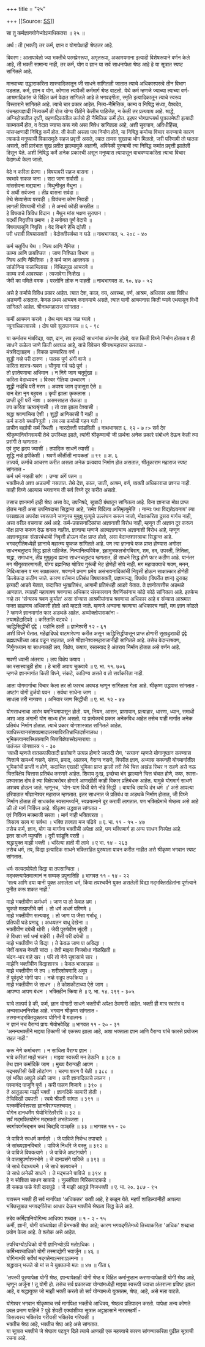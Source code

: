 +++
title = "२५"

+++
[[Source: [SS](https://satsangdhara.net/nbs/nbs-25.htm)]]

सा तु कर्मज्ञानयोगेभ्योऽप्यधिकतरा ॥ २५ ॥  
  
अर्थ : ती (भक्ती) तर कर्म, ज्ञान व योगापेक्षाही श्रेष्ठतर आहे.  
  
विवरण : आतापावेतो ज्या भक्तीचे परमप्रेमरूपा, अमृतरूपा, अकामयमाना इत्यादी विशेषरूपाने वर्णन केले आहे, ती भक्ती सामान्य नाही, तर कर्म, योग व ज्ञान या सर्व साधनापेक्षा श्रेष्ठ आहे हे या सूत्रात स्पष्ट सांगितले आहे.  
  
मानवाच्या उद्धाराकरिता शास्त्रादिकातून जी साधने सांगितली जातात त्याचे अधिकारपरत्वे तीन विभाग पडतात. कर्म, ज्ञान व योग. कोणास त्यापैकी कर्ममार्ग श्रेष्ठ वाटतो. येथे कर्म म्हणजे ज्याच्या त्याच्या वर्ण-आश्रमादिकांस जे विहित कर्म वेदात सांगितले आहे ते भगवद्‍गीता, स्मृति इत्यादिकातून त्याचे स्वरूप विस्ताराने सांगितले आहे. त्याचे चार प्रकार आहेत. नित्य-नैमित्तिक, काम्य व निषिद्ध संध्या, वैश्वदेव, पंचमहायज्ञादी नित्यकर्मे ती रोज योग्य रीतीने केलीच पाहिजेत, न केली तर प्रत्यवाय आहे. श्राद्धे, अग्निहोत्रातील दृष्टी, ग्रहणादिकांतील कर्तव्ये ही नैमित्तिक कर्मे होत. इहपर भोगप्राप्त्यर्थ पुत्रकामेष्टी इत्यादी काम्यकर्मे होत, व वेदात ज्याचा करू नये असा निषेध सांगितला आहे, अशी सुरापान, अविधीहिंसा, मांसभक्षणादी निषिद्ध कर्मे होत. ती केली असता पाप निर्माण होते, या निषिद्ध कर्माचा विचार करण्याचे कारण त्याकडे मनुष्याची विकारामुळे सहज प्रवृत्ती असते, त्यात तामस सुखाचा भोग मिळतो, जरी परिणामी तो घातक असतो, तरी प्रारंभात सुख प्रतीत झाल्यामुळे अज्ञानी, अविवेकी पुरुषाची त्या निषिद्ध कर्मात प्रवृत्ती झालेली दिसून येते. अशी निषिद्ध कर्मे अनेक प्रकारची असून मनुष्यास त्यापासून वाचवण्याकरिता त्याचा विचार वेदामध्ये केला जातो.  
  
वेदे न करिता प्रेरणा । विषयावरी सहज वासना ।  
स्वभावे सकळ जना । सदा जाण सर्वासी ॥  
मांससेवना मद्यपाना । मिथुनीभूत मैथुना ।  
ये अर्थी सर्वजना । तीव्र वासना सर्वदा ॥  
तेथे सेव्यासेव्य परवडी । विवंचना कोण निवडी ।  
लागली विषयाची गोडी । ते अनर्थ कोंडी करतील ॥  
हे विषयाचे त्रिविध विदान । मैथुन मांस भक्षण सुरापान ।  
यदर्थी निवृत्तीच प्रमाण । हे मनोगत पूर्ण वेदाचे ॥  
विषयापासूनि निवृत्ति । वेद विभागे हेचि द्योती ।  
परी धरावी विषयासक्ती । वेदोक्तीसर्वथा न घडे ॥ नाथभागवत, ५. २०८ - ४०  
  
कर्म चतुर्विध येथ । नित्य आणि नैमित्त ।  
काम्य आणि प्रायश्चित्त । जाण निश्चित विभाग ॥  
नित्य आणि नैमित्तिक । हे कर्म जाण आवश्यक ।  
सांडोनिया फळाभिलाख । विधिप्रमुख आचरावे ॥  
काम्य कर्म आवश्यक । त्यजावेगा निःशेख ।  
जेवी का वमिले वमक । परतोनि लोक न पाहती ॥ नाथभागवत अ. १०. ४७ - ५२  
  
असे हे कर्माचे विविध प्रकार आहेत. त्यात देश, काल, वय, अवस्था, वर्ण, आश्रम, अधिकार अशा विविध अडचणी असतात. केवळ प्रथम आचमन करावयाचे असते, त्यात पाणी आचमनास किती घ्यावे एथपासून विधी सांगितले आहेत. श्रीनाथमहाराज सांगतात -  
  
कर्मी आचमन करावे । तेथ माष मात्र जळ घ्यावे ।  
न्यूनाधिकत्वासवे । दोष पावे सुरापानसम ॥ ६ - ९८  
  
या कर्मातच मंत्रविद्या, यज्ञ, दान, तप इत्यादी साधनांचा अंतर्भाव होतो, यात किती विघ्ने निर्माण होतात व ही साधने कडेला जाणे किती अवघड आहे, याचे विवेचन श्रीनाथमहाराज करतात -  
मंत्रविद्याग्रहण । विकळ उच्चारिता वर्ण ।  
शुद्धी नव्हे परी दारुण । पातक पूर्ण अंगी वाजे ॥  
करिता शास्त्र-श्रवण । चौगुणा गर्व चढे पूर्ण ।  
तो ज्ञातेपणाचा अभिमान । न निगे जाण चतुर्मुखा ॥  
करिता वेदाध्ययन । विस्वर गेलिया उच्चारण ।  
शुद्धी नव्हेचि परी मरण । अवश्य जाण वृत्रासुरा ऐसे ॥  
दान देता नृग बहुवस । कृपी झाला कृकलास ।  
प्राप्ती दूरी परी नाश । असमसाहस रोकडा ॥  
तप करिता ऋष्यश्रृंगासी । तो वश झाला वेश्यासी ।  
श्रद्धा श्रवणाचिया ऐशी । शुद्धी आणिकासी पै नाही ॥  
कर्म करावे यथानिनुती । तव त्या कर्माची गहन गती ।  
प्राचीन बर्ह्याची कर्म स्थिती । नारदोक्ती सांडविली ॥ नाथभागवत ६. ९२ - ७ r> सर्व देव श्रीकृष्णनिर्वाणसमयी तेथे उपस्थित झाले, त्यांनी श्रीकृष्णाची जी प्रार्थना अनेक प्रकारे संबोधने देऊन केली त्या प्रसंगी ते म्हणतात -  
एवं दुष्ट हृदय ज्यासीं । तपादिक साधनें त्यासीं ।  
शुद्धि नव्हे हृषीकेशी । श्रवणें कीर्तीसी नायकतां ॥ ९९ ॥ अ. ६  
तात्पर्य, कर्माचे आचरण करीत असता अनेक प्रत्यवाय निर्माण होत असतात, श्रीतुकाराम महाराज स्पष्ट सांगतात -  
कर्म धर्म नव्हती सांग । उण्या अंगें पतन ॥  
भक्तीमध्ये अशा अडचणी नसतात. तेथे देश, काल, जाती, आश्रम, वर्ण, व्यक्ती अधिकाराचा प्रश्नच नाही. काही विघ्ने आल्यास भगवानच ती सर्व विघ्ने दूर करीत असतो.  
  
तसाच ज्ञानमार्ग हाही श्रेष्ठ असा वेद, उपनिषदे, सूत्रादी ग्रंथातून सांगितला आहे. विना ज्ञानाचा मोक्ष प्राप्त होतच नाही असा उपनिषदाचा सिद्धान्त आहे, 'तमेव विदित्वा अतिमृत्युमेति । नान्यः पथा विद्यतेऽयनाय' त्या परब्रह्माला अपरोक्ष स्वरूपाने जाणूनच मुमुक्षू मृत्यूचे उल्लंघन करून जातो, मोक्षाकरिता दुसरा मार्गच नाही, असा वरील वचनाचा अर्थ आहे. कर्म-उपासनादिकांचा अज्ञानाशी विरोध नाही, म्हणून ती अज्ञान दूर करून मोक्ष प्राप्त करून देऊ शकत नाहीत. ज्ञानाचा म्हणजे आत्मज्ञानाचाच अज्ञानाशी विरोध आहे, म्हणून अज्ञानमूलक संसारबंधाची निवृत्ती होऊन मोक्ष प्राप्त होतो, असा वेदान्तशास्त्राचा सिद्धान्त आहे. भगवद्‍गीतेमध्येही ज्ञानाचे महात्म्य पुष्कळ सांगितले आहे. पण त्या ज्ञानाचे फळ प्राप्त होण्यास अगोदर साधनचतुष्टय सिद्ध झाले पाहिजेत. नित्यानित्यविवेक, इहामुत्रफलभोगबिराग, शम, दम, उपरती, तितिक्षा, श्रद्धा, समाधान, तीव्र मुमुक्षुत्व ह्याना साधनचतुष्टय म्हणतात, ही साधने सिद्ध होणे फार कठीण आहे. यानंतर मग श्रीगुरुशरणागती, योग्य ब्रह्मनिष्ठ श्रोत्रिय गुरूंची भेट होणेही सोपे नाही. मग महावाक्याचे श्रवण, मनन, निदिध्यासन व मग साक्षात्कार. श्रवणाने प्रमाण प्रमेय असंभावनादिकांची निवृत्ती होऊन साक्षात्कार होणेही कित्येकदा कठीण जाते. कारण वर्तमान प्रतिबंध विषयासक्ती, प्रज्ञामान्द्य, विपर्यय (विपरीत ज्ञान) दुराग्रह इत्यादी आडवे येतात, कदाचित भूतप्रतिबंध, आगामी प्रतिबंधही आडवे येतात. ते ज्ञानोत्पत्तीस अडथळे आणतात. त्यातही महावाक्य श्रवणाचा अधिकार संस्कारवान त्रैवर्णिकांनाच कोठे कोठे सांगितला आहे. इतकेच नव्हे तर 'संन्यस्य श्रवण कुर्यात' असा संन्यास आश्रमीयांनाच श्रवणाचा अधिकार आहे व संन्यास आश्रमात फक्त ब्राह्मणच अधिकारी होतो असे म्हटले जाते. म्हणजे अन्याना श्रवणाचा अधिकारच नाही, मग ज्ञान कोठले ? म्हणजे ज्ञानमार्गात फार अडथळे आहेत. अव्योक्तोपासकांना -  
तयामहेंद्रादिपदे । करिताति वटवधे ।  
ऋद्धिसिद्धींचीं द्वंद्वें । पडोनि ठाती ॥ ज्ञानेश्वरी १२ - ६१  
अशी विघ्ने येतात. महेंद्रादिपदे वाटमारेपणा करीत असून ऋद्धिसिद्धीपासून प्राप्त होणारी सुखदुःखादी द्वंद्वे ब्रह्मप्राप्तीच्या आड पडून राहतात, असे श्रीज्ञानेश्वरमहाराजानीही सांगितले आहे. तसेच वेदान्तश्रवण, निर्गुणध्यान या साधनातही लय, विक्षेप, कषाय, रसास्वाद हे अंतराय निर्माण होतात असे वर्णन आहे.  
  
श्रवणी ध्यानी अंतराय । लय विक्षेप कषाय ।  
का रसास्वादुही होय । हे चारी अपाय चुकवावे ॥ ए. भा. ११. ७०६  
म्हणजे ज्ञानमार्गात किती विघ्ने, संकटे, काठिण्य असते व तो सर्वांकरिता नाही.  
  
आता योगमार्गाचा विचार केला तर तो फारच अवघड म्हणून सांगितला गेला आहे. श्रीकृष्ण उद्धवास सांगतात -  
अष्टांग योगी दुर्जयो पवन । सर्वथा साधेना जाण ।  
साधला तरी नागवण । अनिवार जाण सिद्धीची ॥ ए. भा. १२ - ४७  
  
योगसाधनाचा आरंभ यमनियमापासून होतो. यम, नियम, आसन, प्राणायाम, प्रत्याहार, धारणा, ध्यान, समाधी अशा आठ अंगानी योग साध्य होत असतो. या प्रत्येकाचे प्रकार अनेकविध आहेत तसेच याही मार्गांत अनेक प्रतिबंध निर्माण होतात. त्याचे प्रकार योगशास्त्रात सांगितले आहेत.  
व्याधिस्त्यानसंशयप्रमादालस्याविरतिभ्रान्तिदर्शनालब्ध ।  
भूमिकत्वानवस्थितत्वानि चित्तविक्षेपास्तेऽन्तरायाः ॥  
पातंजल योगशास्त्र १ - ३०  
'व्याधी म्हणजे वातकफपित्तादी प्रकोपाने उत्पन्न होणारे ज्वरादी रोग, 'स्त्यान' म्हणजे योगानुष्ठान करण्यास चित्ताचे सामर्थ्य नसणे, संशय, प्रमाद, आलस्य, वैराग्य नसणे, विपरीत ज्ञान, अभ्यास करूनही योगमार्गातील भूमिकांची प्राप्ती न होणे, कदाचित एखादी भूमिका प्राप्त झाली तरी तेथे चित्त अखंड स्थिर न राहणे असे नऊ चित्तविक्षेप चित्तास प्रतिबंध करणारे आहेत. शिवाय दुःख, इच्छेचा भंग झाल्याने चित्त चंचल होणे, कफ, श्‍वास-प्रश्‍वासात दोष हे त्या विक्षेपाबरोबर होणारे आणखीही काही विकार प्रतिबंधक आहेत. यामुळे योगमार्ग साधणे अशक्य होऊन जाते. म्हणूनच, 'योग-याग विधी येणे नोहे सिद्धी । वायाचि उपाधि दंभ धर्म ॥' असे आपल्या हरिपाठात श्रीज्ञानेश्वर महाराज म्हणतात. इतर साधनात जे प्रतिबंध वा अडथळे निर्माण होतात, जी विघ्ने निर्माण होतात ती साधकांस स्वसामर्थ्याने, स्वप्रयत्नाने दूर करावी लागतात. पण भक्तिप्रेमाचे श्रेष्ठत्व असे आहे की तो मार्ग निर्विघ्न आहे. श्रीकृष्ण उद्धवास सांगतात -  
एवं निर्विघ्न मजमाजी सरता । मार्ग नाही भक्तिपरता ।  
त्रिसत्य सत्य गा सर्वथा । भक्ति तत्त्वता मज पढिये ॥ ए. भा. ११ - १५ - ४७  
तसेच कर्म, ज्ञान, योग या मार्गाना भक्तीची अपेक्षा आहे, पण भक्तिमार्ग हा अन्य साधन निरपेक्ष आहे.  
इतर साधने व्युत्पत्ति । दूरी सांडूनि परती ।  
श्रद्धायुक्त माझी भक्ती । धरिल्या हाती मी लाभे ॥ ए भा. १४ - २६३  
तसेच धर्म, तप, विद्या इत्यादिक साधने भक्तिरहित पुरुषाला पावन करीत नाहीत असे श्रीकृष्ण भगवान स्पष्ट सांगतात.  
  
धर्मः सत्यदयोपेतो विद्या वा तपसान्विता ।  
मद्‍भक्त्यापेतमात्मानं न सम्यक् प्रपुनातिहि ॥ भागवत ११ - १४ - २२  
'सत्य आणि दया यानी युक्त असलेला धर्म, किंवा तपश्चर्येने युक्त असलेली विद्या मद्‍भक्तिरहितांना पूर्णत्वाने पुनीत करू शकत नाही.'  
  
माझे भक्तीवीण कर्मधर्म । जाण पा तो केवळ भ्रम ।  
चुकले मत्प्राप्तीचे वर्म । तो धर्म अधर्म परिणमे ॥  
माझे भक्तीवीण सत्यवादू । तो जाण पा जैसा गर्भाधू ।  
प्रतिपदी घडे प्रमादू । अधःपतन बाधू देखेना ॥  
भक्तीवीण दयेची थोरी । जेवी पुरुषेवीण सुंदरी ।  
ते विधवा सर्व धर्मा बाहेरी । तैसी परी दयेची ॥  
माझे भक्तीवीण जे विद्या । ते केवळ जाण पा अविद्या ।  
जेवीं वायस नेणती चांदा । तेवी माझ्या निजबोधा नोळखिती ॥  
चंदन-भार वाहे खर । परि तो नेणे सुवासाचे सार ।  
माझेनि भक्तीवीण विद्याशास्त्र । केवळ भारवाहक ॥  
माझे भक्तीवीण जे तप । शरीरशोषणादि अमूप ।  
तें पूर्वदृष्टे भोगी पाप । नव्हे सद्रूप तपःक्रिया ॥  
माझे भक्तीवीण जे साधन । ते कोशकीटाच्या ऐसे जाण ।  
आपण्या आपण बंधन । भक्तिहीन क्रिया ते ॥ ए. भा. १४. २९९ - ३०५  
  
याचे तात्पर्य हे की, कर्म, ज्ञान योगादी साधने भक्तीची अपेक्षा ठेवणारी आहेत. भक्ती ही मात्र स्वतंत्र व अन्यसाधननिरपेक्ष आहे. भगवान श्रीकृष्ण सांगतात -  
तस्मान्मद्‍भक्तियुक्तस्य योगिनो वै मदात्मनः ।  
न ज्ञानं नच वैराग्यं प्रायः श्रेयोभवेदिह ॥ भागवत ११ - २० - ३१  
'अनन्यभक्तीने माझ्या ठिकाणी जो एकरूप झाला आहे, अशा भक्ताला ज्ञान आणि वैराग्य यांचे फारसे प्रयोजन राहत नाही.'  
  
करू नेणे कर्माचरण । न साधिता वैराग्य ज्ञान ।  
भावे करितां माझें भजन । माझ्या स्वरूपी मन ठेऊनि ॥ ३८७ ॥  
तेथ ज्ञान कर्मादिकें जाण । मुख्य वैराग्यही आपण ।  
मद्‍भक्तीसी येती लोटांगण । चरणा शरण पै येती ॥ ३८८ ॥  
एवं भक्ति आपुले अंकी जाण । करी ज्ञानादिकाचे लालन ।  
परमानंद पाजूनि पूर्ण । करी पालन निजागे ॥ ३९० ॥  
ते आतुडल्या माझी भक्ती । ज्ञानदिकें कामारी होती ।  
तेचिविखी उपपत्ती । स्वये श्रीपती सांगत ॥ ३९१ ॥  
यत्कर्मभिर्यत्तपसा ज्ञानवैराग्यतश्चयत् ।  
योगेन दानधर्मेण श्रेयोभिरितरैरपि ॥ ३२ ॥  
सर्वं मद्‍भक्तियोगेन मद्‍भक्तो लभतेञ्जसा ।  
स्वर्गापवर्गंमद्‌भाम कथं चिद्यदि वाञ्छति ॥ ३३ ॥ भागवत ११ - २०  
  
जे पाविजे स्वधर्म कर्मादरे । जे पाविजे निर्बन्ध तपाचारे ।  
जे सांख्यज्ञानविचारे । पाविजे निर्धारे जे वस्तु ॥ ३९२ ॥  
जे पाविजे विषयत्यागे । जे पाविजे अष्टांगयोगे ।  
जे वाताबुपर्णाशनभोगे । जे दानप्रसंगे पाविजे ॥ ३९३ ॥  
जे साधे वेदाध्ययने । जे साधे सत्यवचने ।  
जे साधे अनेकी साधने । ते मद्‍भजने पाविजे ॥ ३९४ ॥  
हे न सोशिता साधन साकडे । नुल्लंघिता गिरिकपाटकडे ।  
ही सकळ फळे येती दारापुढे । जै माझी आतुडे निजभक्ती ॥ ए. भा. २०. ३८७ - ९५  
  
यावरून भक्ती ही सर्व मार्गापेक्षा 'अधिकतर' कशी आहे, हे कळून येते. महर्षी शांडिल्यांनीही आपल्या भक्तिसूत्रात भगवद्‌गीतेचा आधार देऊन भक्तीचे श्रेष्ठत्व सिद्ध केले आहे.  
  
तदेव कर्मिज्ञानियोगिभ्य आधिक्य शब्दात ॥ १ - २ - १५  
कर्मी, ज्ञानी, योगी यांच्यापेक्षा ती प्रेमभक्ती श्रेष्ठ आहे; कारण भगवद्‍गीतेमध्ये तिच्याकरिता 'अधिक' शब्दाचा प्रयोग केला आहे. ते श्लोक असे आहेत.  
  
तपस्विभ्योऽधिको योगी ज्ञानिभ्योऽपि मतोऽधिकः ।  
कर्मिभ्यश्‍चाधिको योगी तस्माद्योगी भवार्जुन ॥ ४६ ॥  
योगिनामपि सर्वेषां मद्‍गतेनाऽन्तराऽऽत्मना ।  
श्रद्धावान् भजते यो मां स मे युक्ततमो मतः ॥ ४७ ॥ गीता ६  
  
'तपस्वी पुरुषापेक्षा योगी श्रेष्ठ, ज्ञान्यापेक्षाही योगी श्रेष्ठ व विहित कर्मानुष्ठान करणार्‍यापेक्षाही योगी श्रेष्ठ आहे, म्हणून अर्जुना ! तू योगी हो. तसेच सर्व प्रकारच्या योग्यांमध्येही माझ्या स्वरूपी ज्याचा अंतरात्मा प्रविष्ट झाला आहे, व श्रद्धायुक्त जो माझी भक्ती करतो तो सर्व योग्यामध्ये युक्ततम, श्रेष्ठ, आहे, असे मला वाटते.  
  
योगेश्वर भगवान श्रीकृष्णच सर्व मार्गापेक्षा भक्तीचे आधिक्य, श्रेष्ठत्व प्रतिपादन करतो. यापेक्षा अन्य कोणते प्रबल प्रमाण पाहिजे ? पुढे शेवटी एक्यांशीव्या सूत्रात अट्टाहासाने नारदमहर्षी -  
त्रिसत्यस्य भक्तिरेव गरीयसी भक्तिरेव गरियसी ॥  
भक्तीच श्रेष्ठ आहे, भक्तीच श्रेष्ठ आहे असे सांगतात.  
या सूत्रात भक्तीचे जे श्रेष्ठत्व पटवून दिले त्याचे आणखी एक महत्त्वाचे कारण सांगण्याकरिता पुढील सूत्राची रचना आहे.  
